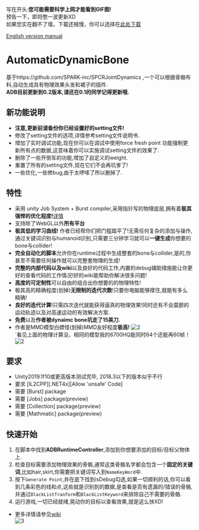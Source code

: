 写在开头:**您可能需要科学上网才能看到GIF图!**  
预告一下，即将憋一波更新XD  
如果您实在翻不了墙，下载还贼慢，你可以选择在[此处下载](https://gitee.com/OneYoungMean/Automatic-DynamicBone)

[English version manual](https://github.com/OneYoungMean/Automatic-DynamicBone/wiki/English-version-manual )  
# AutomaticDynamicBone

基于https://github.com/SPARK-inc/SPCRJointDynamics ,一个可以根据骨骼布料,自动生成具有物理效果头发和裙子的插件.  
**ADB目前更新到0.2版本,请还在0.1的同学记得更新哦.**
## 新功能说明
- **注意,更新前请备份你已经设置好的setting文件!**  
- 修改了setting文件的选项,详情参考setting文件说明书.    
- 增加了实时调试功能,现在你可以在调试中使用force fresh point 功能强制更新所有点的数据,这意味着你可以实施调试setting文件的效果了.
- 删除了一些开倒车的功能,增加了自定义的weight.  
- 重置了所有的setting文件,现在它们不会再坑爹了!  
- 一些优化,一些修bug,由于太啰嗦了所以删掉了.
## 特性

- 采用 unity Job System + Burst compiler,采用指针写的物理底层,拥有着**极其强悍的优化程度!**[详情](https://github.com/OneYoungMean/AutomaticDynamicBone/wiki/Q&A#q%E6%80%A7%E8%83%BD%E6%96%B9%E9%9D%A2%E5%85%B7%E4%BD%93%E6%80%8E%E4%B9%88%E6%A0%B7)  
- 支持除了WebGL以外**所有平台**
- **极其低的学习曲线!** 作者已经帮你们把门槛踏平了!无需任何复杂的添加与操作,通过关键词识别与humanoid识别,只需要三分钟学习就可以**一键生成**你想要的bone与collider!
- **完全自动化的脚本**允许你在runtime过程中生成整套的bone与collider,是的,你甚至不需要任何操作就可以完整套物理的生成!
- **完整的内部代码以及wiki**以及良好的代码工作,内置的debug辅助措施能让你更好的查看代码的工作情况!好的wiki能帮助你解决很多问题!
- **高度的可定制性**可以自由的组合出你想要的的物理特性!
- 极其高的精确程度(划掉)**无限制的迭代次数**!只要你电脑能够撑住,就能有多么精确!
- **良好的迭代计算**!只需四次迭代就能获得逼真的物理效果!同时还有不会震颤的运动轨迹以及对高速运动的有效解决方案.
- **免费**以及**作者被dynaimc bone坑走了15美刀.**
- 作者是MMD模型白嫖怪(划掉)MMD友好程度**极高!**
![2](https://github.com/OneYoungMean/AutomaticDynamicBone/blob/master/Manual%20GIF/A0.gif)  
`看见上面的物理计算没，相同的模型我的6700HQ能同时64个还能再60帧！  
![2](https://s2.ax1x.com/2020/02/29/3yRc8g.gif)

## 要求
- Unity2019.1f10或更高版本测试完毕, 2018.3以下的版本似乎不行
- 要求 [IL2CPP][.NET4x][Allow 'unsafe' Code]
- 需要 [Burst] package
- 需要 [Jobs] package(preview)
- 需要 [Collection] package(preview)
- 需要 [Mathmatic] package(preview)

## 快速开始

1. 在脚本中找到**ADBRuntimeController**,添加到你想要添加的目标/目标父物体上.
2. 检查目标需要添加物理效果的骨骼,通常这类骨骼名字都会包含一个**固定的关键词**,比如hair,skirt,你需要把关键词写入到`NameKeyWord`中.
3. 按下`Generate Point`,并在底下找到isDebug勾选,如果一切顺利的话,你可以看到几条彩色的线和点,这些就是识别到的数据,是查看是否有遗漏的/错误的骨骼,并通过`BlackListTranform`和`BlackListKeyword`来排除自己不需要的骨骼.  
4. 运行游戏,一切已经就绪,晃动你的目标以查看效果,就是这么快XD!
- 更多详情请参见[wiki](https://github.com/OneYoungMean/Automatic-DynamicBone/wiki)  
![3](https://github.com/OneYoungMean/Automatic-DynamicBone/blob/master/Manual%20GIF/A3.gif)   

